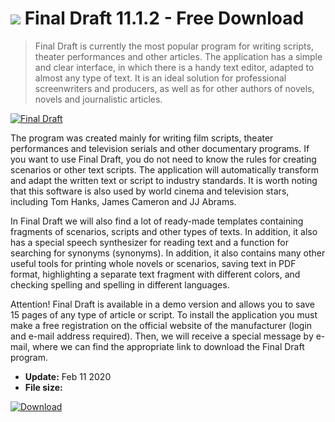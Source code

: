 # ![](https://cdn.softexe.net/static/icon/5/final-draft-8813.png) Final Draft 11.1.2 - Free Download

> Final Draft is currently the most popular program for writing scripts, theater performances and other articles. The application has a simple and clear interface, in which there is a handy text editor, adapted to almost any type of text. It is an ideal solution for professional screenwriters and producers, as well as for other authors of novels, novels and journalistic articles.

[![Final Draft](https://gallery.dpcdn.pl/imgc/Tools/8494/g_-_420x350_1.5_-_x20120503133402_00.jpg)](https://softexe.net/win/business/documents/final-draft:hhpc.html)

The program was created mainly for writing film scripts, theater performances and television serials and other documentary programs. If you want to use Final Draft, you do not need to know the rules for creating scenarios or other text scripts. The application will automatically transform and adapt the written text or script to industry standards. It is worth noting that this software is also used by world cinema and television stars, including Tom Hanks, James Cameron and JJ Abrams.
 
 
 In Final Draft we will also find a lot of ready-made templates containing fragments of scenarios, scripts and other types of texts. In addition, it also has a special speech synthesizer for reading text and a function for searching for synonyms (synonyms). In addition, it also contains many other useful tools for printing whole novels or scenarios, saving text in PDF format, highlighting a separate text fragment with different colors, and checking spelling and spelling in different languages. 
 
 
 Attention!
  Final Draft is available in a demo version and allows you to save 15 pages of any type of article or script.
 To install the application you must make a free registration on the official website of the manufacturer (login and e-mail address required). Then, we will receive a special message by e-mail, where we can find the appropriate link to download the Final Draft program.


- **Update:** Feb 11 2020
- **File size:** 

[![Download](https://cdn.softexe.net/static/img/download.png)](https://softexe.net/win/business/documents/final-draft:hhpc.html)

